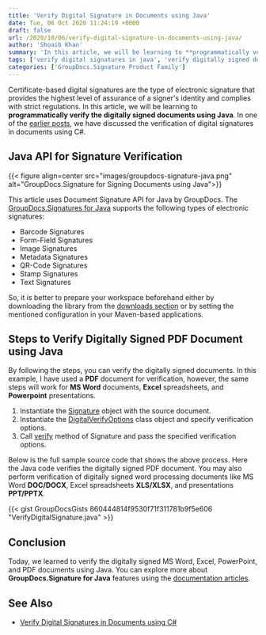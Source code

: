 ```yaml
---
title: 'Verify Digital Signature in Documents using Java'
date: Tue, 06 Oct 2020 11:24:19 +0000
draft: false
url: /2020/10/06/verify-digital-signature-in-documents-using-java/
author: 'Shoaib Khan'
summary: 'In this article, we will be learning to **programmatically verify the digitally signed documents using Java**. The example uses PDF document for the verification, however, you may also perform verification of digitally signed word processing documents like MS Word **DOC/DOCX**, Excel spreadsheets **XLS/XLSX**, and presentations **PPT/PPTX**.'
tags: ['verify digital signatures in java', 'verify digitally signed documents in java']
categories: ['GroupDocs.Signature Product Family']
---
```


Certificate-based digital signatures are the type of electronic signature that provides the highest level of assurance of a signer's identity and complies with strict regulations. In this article, we will be learning to **programmatically verify the digitally signed documents using Java**. In one of the [earlier posts][1], we have discussed the verification of digital signatures in documents using C#.

## Java API for Signature Verification



{{< figure align=center src="images/groupdocs-signature-java.png" alt="GroupDocs.Signature for Signing Documents using Java">}}


This article uses Document Signature API for Java by GroupDocs. The [GroupDocs.Signatures for Java][2] supports the following types of electronic signatures:

*   Barcode Signatures
*   Form-Field Signatures
*   Image Signatures
*   Metadata Signatures
*   QR-Code Signatures
*   Stamp Signatures
*   Text Signatures

So, it is better to prepare your workspace beforehand either by downloading the library from the [downloads section][3] or by setting the mentioned configuration in your Maven-based applications.

## Steps to Verify Digitally Signed PDF Document using Java

By following the steps, you can verify the digitally signed documents. In this example, I have used a **PDF** document for verification, however, the same steps will work for **MS Word** documents, **Excel** spreadsheets, and **Powerpoint** presentations.

1.  Instantiate the [Signature][4] object with the source document.
2.  Instantiate the [DigitalVerifyOptions][5] class object and specify verification options.
3.  Call [verify][6] method of Signature and pass the specified verification options.

Below is the full sample source code that shows the above process. Here the Java code verifies the digitally signed PDF document. You may also perform verification of digitally signed word processing documents like MS Word **DOC/DOCX**, Excel spreadsheets **XLS/XLSX**, and presentations **PPT/PPTX**.

{{< gist GroupDocsGists 860444814f9530f71f311781b9f5e606 "VerifyDigitalSignature.java" >}}

## Conclusion

Today, we learned to verify the digitally signed MS Word, Excel, PowerPoint, and PDF documents using Java. You can explore more about **GroupDocs.Signature for Java** features using the [documentation articles][7].

## See Also

*   [Verify Digital Signatures in Documents using C#][8]







[1]: https://blog.groupdocs.com/2019/09/25/verify-digital-signature-in-documents-using-csharp/
[2]: https://products.groupdocs.com/signature/java
[3]: https://downloads.groupdocs.com/signature/java
[4]: https://apireference.groupdocs.com/signature/java/com.groupdocs.signature/Signature
[5]: https://apireference.groupdocs.com/signature/java/com.groupdocs.signature.options.verify/DigitalVerifyOptions
[6]: https://apireference.groupdocs.com/signature/java/com.groupdocs.signature/Signature#verify(com.groupdocs.signature.options.verify.VerifyOptions)
[7]: https://docs.groupdocs.com/signature/java
[8]: https://blog.groupdocs.com/2019/09/25/verify-digital-signature-in-documents-using-csharp/

